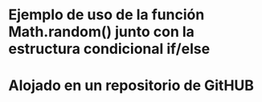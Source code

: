 # Ejemplo de uso de la función Math.random() junto con la estructura condicional if/else
# Alojado en un repositorio de GitHUB
